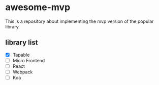 # awesome-mvp
This is a repository about implementing the mvp version of the popular library.

## library list
- [x] Tapable
- [ ] Micro Frontend
- [ ] React
- [ ] Webpack
- [ ] Koa
